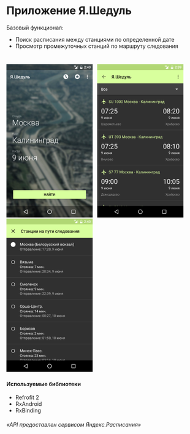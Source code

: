 # Приложение Я.Шедуль

Базовый функционал:

- Поиск расписания между станциями по определенной дате
- Просмотр промежуточных станций по маршруту следования

# 
<img height = "400" src = "https://github.com/valpostnov/YaSchedule/blob/schedule_v1/app/screens/mainn.png" />
&nbsp;
<img height = "400" src = "https://github.com/valpostnov/YaSchedule/blob/schedule_v1/app/screens/schedulee.png" />
&nbsp;
<img height = "400" src = "https://github.com/valpostnov/YaSchedule/blob/schedule_v1/app/screens/stationss.png" />

#### Используемые библиотеки
- Refrofit 2
- RxAndroid
- RxBinding

###### «API предоставлен сервисом Яндекс.Расписания» 
